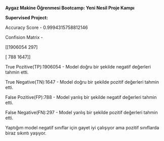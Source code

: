 **Aygaz Makine Öğrenmesi Bootcamp: Yeni Nesil Proje Kampı** 

**Supervised Project:**

Accuracy Score - 0.9994315758812146

Confision Matrix - 

[[1906054     297]
 
 [    788    1647]]

True Pozitive(TP):1906054 - Model doğru bir şekilde negatif değerleri tahmin etti.

True Negative(TN):1647 - Model doğru bir şekilde pozitif değerleri tahmin etti.

False Pozitive(FP):788 - Model yanlış bir şekilde negatif değerleri tahmin etti.

False Negative(FN):297 - Model yanlış bir şekilde pozitif değerleri tahmin etti.

Yaptığım model negatif sınıflar için gayet iyi çalışıyor ama pozitif sınıflarda biraz sıkıntı yaşıyor.
